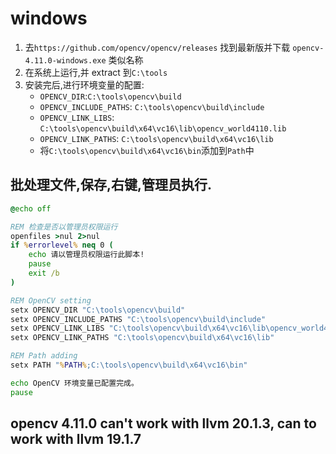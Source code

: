# windows

1. 去`https://github.com/opencv/opencv/releases` 找到最新版并下载 `opencv-4.11.0-windows.exe` 类似名称
2. 在系统上运行,并 extract 到`C:\tools`
3. 安装完后,进行环境变量的配置:
   - `OPENCV_DIR`:`C:\tools\opencv\build`
   - `OPENCV_INCLUDE_PATHS`: `C:\tools\opencv\build\include`
   - `OPENCV_LINK_LIBS`: `C:\tools\opencv\build\x64\vc16\lib\opencv_world4110.lib`
   - `OPENCV_LINK_PATHS`: `C:\tools\opencv\build\x64\vc16\lib`
   - 将`C:\tools\opencv\build\x64\vc16\bin`添加到`Path`中

## 批处理文件,保存,右键,管理员执行.

```bat
@echo off

REM 检查是否以管理员权限运行
openfiles >nul 2>nul
if %errorlevel% neq 0 (
    echo 请以管理员权限运行此脚本!
    pause
    exit /b
)

REM OpenCV setting
setx OPENCV_DIR "C:\tools\opencv\build"
setx OPENCV_INCLUDE_PATHS "C:\tools\opencv\build\include"
setx OPENCV_LINK_LIBS "C:\tools\opencv\build\x64\vc16\lib\opencv_world4110.lib"
setx OPENCV_LINK_PATHS "C:\tools\opencv\build\x64\vc16\lib"

REM Path adding
setx PATH "%PATH%;C:\tools\opencv\build\x64\vc16\bin"

echo OpenCV 环境变量已配置完成。
pause
```

## opencv 4.11.0 can't work with llvm 20.1.3, can to work with llvm 19.1.7
